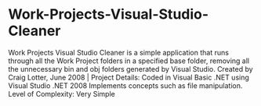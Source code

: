 Work-Projects-Visual-Studio-Cleaner
===================================

Work Projects Visual Studio Cleaner is a simple application that runs through all the Work Project folders in a specified base folder, removing all the unnecessary bin and obj folders generated by Visual Studio.  Created by Craig Lotter, June 2008 | Project Details:  Coded in Visual Basic .NET using Visual Studio .NET 2008 Implements concepts such as file manipulation. Level of Complexity: Very Simple

